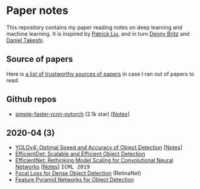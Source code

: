 # Paper notes
This repository contains my paper reading notes on deep learning and machine learning. It is inspired by [Patrick Liu](https://github.com/patrick-llgc/Learning-Deep-Learning), and in turn [Denny Britz](https://github.com/dennybritz/deeplearning-papernotes) and [Daniel Takeshi](https://github.com/DanielTakeshi/Paper_Notes).

## Source of papers
Here is [a list of trustworthy sources of papers](trusty.md) in case I ran out of papers to read.

## Github repos
- [simple-faster-rcnn-pytorch](https://github.com/chenyuntc/simple-faster-rcnn-pytorch/) (2.1k star) [[Notes](code_notes/simple_faster_rcnn.md)]


## 2020-04 (3)

- [YOLOv4: Optimal Speed and Accuracy of Object Detection](https://arxiv.org/abs/2004.10934) [[Notes](paper_notes/yolov4.md)]
- [EfficientDet: Scalable and Efficient Object Detection](https://arxiv.org/abs/1911.09070)
- [EfficientNet: Rethinking Model Scaling for Convolutional Neural Networks](https://arxiv.org/pdf/1905.11946.pdf) [[Notes](paper_notes/efficientnet.md)] <kbd>ICML 2019</kbd>
- [Focal Loss for Dense Object Detection](https://arxiv.org/pdf/1708.02002.pdf) (RetinaNet)
- [Feature Pyramid Networks for Object Detection](http://arxiv.org/abs/1612.03144)